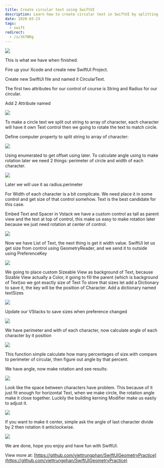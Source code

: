 ```yaml
---
title: Create circular text using SwiftUI
description: Learn how to create circular text in SwiftUI by splitting strings, measuring character sizes with GeometryReader, and rotating each character to form a smooth circle with adjustable spacing.
date: 2020-03-23
tags:
  - swift
redirect:
  - /s/3X7NRg
---
```


![](assets/create-circular-text-using-swiftui_6872696f92cc278214818c3e90f67383_md5.webp)

This is what we have when finished.

Fire up your Xcode and create new SwiftUI Project.

Create new SwiftUI file and named it CircularText.

The first two attributes for our control of course is String and Radius for our circular.

Add 2 Attribute named

![](assets/create-circular-text-using-swiftui_9b6a81fbaea69fbc04804680517f7628_md5.webp)

To make a circle text we split out string to array of character, each character will have it own Text control then we going to rotate the text to match circle.

Define computer property to split string to array of character:

![](assets/create-circular-text-using-swiftui_46724b5601eab5c6899e4444f5729480_md5.webp)

Using enumerated to get offset using later.
To calculate angle using to make rotation later we need 2 things: perimeter of circle and width of each character.

![](assets/create-circular-text-using-swiftui_d850c4e1905c1fe203887a585b99beb0_md5.webp)

Later we will use it as radius.perimeter

For Width of each character is a bit complicate. We need place it in some control and get size of that control somehow. Text is the best candidate for this case.

Embed Text and Spacer in Vstack we have a custom control as tall as parent view and the text at top of control, this make us easy to make rotation later because we just need rotation at center of control.

![](assets/create-circular-text-using-swiftui_c8ece1efb4286be7223bcb132a0e1257_md5.webp)

Now we have List of Text, the next thing is get it width value. SwiftUI let us get size from control using GeometryReader, and we send it to outside using PreferenceKey

![](assets/create-circular-text-using-swiftui_1f272824a0e403cad5a4d5a45fe5c91f_md5.webp)

We going to place custom Sizeable View as background of Text, because Sizable View actually a Color, it going to fill the parent (which is background of Text)so we got exactly size of Text
To store that sizes let add a Dictionary to save it, the key will be the position of Character. Add a dictionary named textSizes

![](assets/create-circular-text-using-swiftui_9f748f21526907df2f65cfa50b2b3526_md5.webp)

Update our VStacks to save sizes when preference changed

![](assets/create-circular-text-using-swiftui_068016d599ac0fe7ebeb1c320496fea9_md5.webp)

We have perimeter and with of each character, now calculate angle of each character by it position

![](assets/create-circular-text-using-swiftui_62ae3eea7d36359b7e26f8840a74dd3d_md5.webp)

This function simple calculate how many percentages of size.with compare to perimeter of circular, then figure out angle by that percent.

We have angle, now make rotation and see results:

![](assets/create-circular-text-using-swiftui_f9fb1ddc68ddef8e0c9f6f321e34aaeb_md5.webp)

Look like the space between characters have problem. This because of it just fit enough for horizontal Text, when we make circle, the rotation angle make it close together. Luckily the building kerning Modifier make us easily to adjust it.

![](assets/create-circular-text-using-swiftui_fdd18ae3a8fd903729c18eda97d7ae1f_md5.webp)

If you want to make it center, simple ask the angle of last character divide by 2 then rotation it anticlockwise.

![](assets/create-circular-text-using-swiftui_1f24f4e09d557c69ef6b57fcc4e0ab66_md5.webp)

We are done, hope you enjoy and have fun with SwiftUI.

View more at: [https://github.com/viettrungphan/SwiftUIGeometryPractice](https://github.com/viettrungphan/SwiftUIGeometryPractice)
